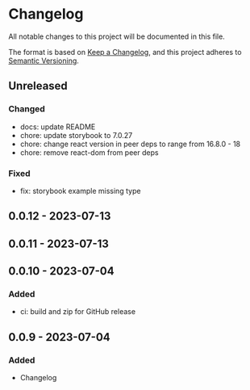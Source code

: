 # Changelog

All notable changes to this project will be documented in this file.

The format is based on [Keep a Changelog](https://keepachangelog.com/en/1.0.0/),
and this project adheres to [Semantic Versioning](https://semver.org/spec/v2.0.0.html).

## Unreleased
### Changed
- docs: update README
- chore: update storybook to 7.0.27
- chore: change react version in peer deps to range from 16.8.0 - 18
- chore: remove react-dom from peer deps

### Fixed
- fix: storybook example missing type

## 0.0.12 - 2023-07-13

## 0.0.11 - 2023-07-13

## 0.0.10 - 2023-07-04
### Added
- ci: build and zip for GitHub release

## 0.0.9 - 2023-07-04
### Added
- Changelog
